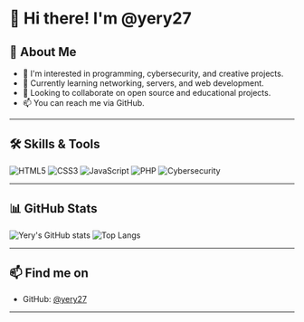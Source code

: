 # 👋 Hi there! I'm @yery27

## 🚀 About Me
- 👀 I'm interested in programming, cybersecurity, and creative projects.
- 🌱 Currently learning networking, servers, and web development.
- 💞️ Looking to collaborate on open source and educational projects.
- 📫 You can reach me via GitHub.

---

## 🛠️ Skills & Tools

![HTML5](https://img.shields.io/badge/HTML5-E34F26?style=for-the-badge&logo=html5&logoColor=white)
![CSS3](https://img.shields.io/badge/CSS3-1572B6?style=for-the-badge&logo=css3&logoColor=white)
![JavaScript](https://img.shields.io/badge/JavaScript-F7DF1E?style=for-the-badge&logo=javascript&logoColor=black)
![PHP](https://img.shields.io/badge/PHP-777BB4?style=for-the-badge&logo=php&logoColor=white)
![Cybersecurity](https://img.shields.io/badge/Cybersecurity-000000?style=for-the-badge&logo=hack-the-box&logoColor=green)

---

## 📊 GitHub Stats

![Yery's GitHub stats](https://github-readme-stats.vercel.app/api?username=yery27&show_icons=true&theme=tokyonight)
![Top Langs](https://github-readme-stats.vercel.app/api/top-langs/?username=yery27&layout=compact&theme=tokyonight)

---

## 📫 Find me on
- GitHub: [@yery27](https://github.com/yery27)

---

<!---
yery27/yery27 is a ✨ special ✨ repository because its `README.md` appears on your GitHub profile.
You can click the "Preview" link to see how it looks.
--->
